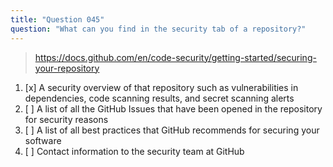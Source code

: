 ```yaml
---
title: "Question 045"
question: "What can you find in the security tab of a repository?"
---
```



> https://docs.github.com/en/code-security/getting-started/securing-your-repository
1. [x] A security overview of that repository such as vulnerabilities in dependencies, code scanning results, and secret scanning alerts
1. [ ] A list of all the GitHub Issues that have been opened in the repository for security reasons
1. [ ] A list of all best practices that GitHub recommends for securing your software
1. [ ] Contact information to the security team at GitHub
